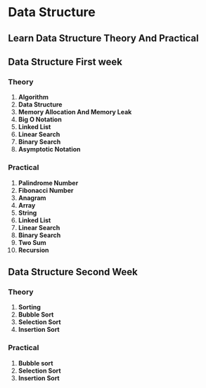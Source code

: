 # Data Structure

## Learn Data Structure Theory And Practical

## Data Structure First week
### Theory

1. **Algorithm**
2. **Data Structure**
3. **Memory Allocation And Memory Leak**
4. **Big O Notation**
5. **Linked List**
6. **Linear Search**
7. **Binary Search**
8. **Asymptotic Notation**

### Practical

1. **Palindrome Number**
2. **Fibonacci Number**
3. **Anagram**
4. **Array**
5. **String**
6. **Linked List**
7. **Linear Search**
8. **Binary Search**
9. **Two Sum**
10. **Recursion**




## Data Structure Second Week
### Theory

1. **Sorting**
2. **Bubble Sort**
3. **Selection Sort**
4. **Insertion Sort**

### Practical

1. **Bubble sort**
2. **Selection Sort**
3. **Insertion Sort**





